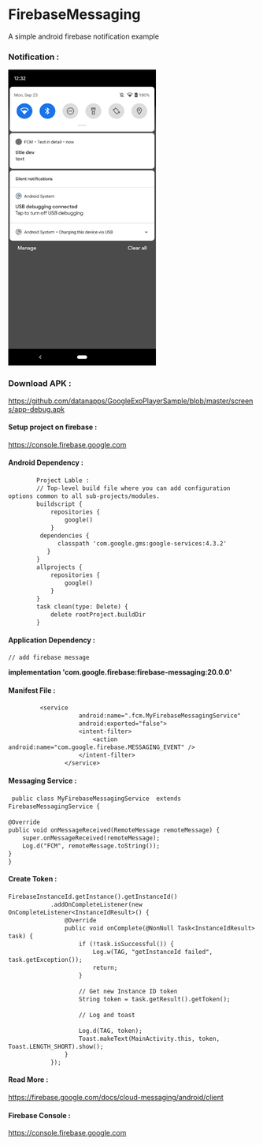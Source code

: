 # FirebaseMessaging
A simple android firebase notification example 

### Notification : 
<img src="https://github.com/datanapps/FirebaseMessaging/blob/master/screens/fcm_1.png" height="600" width="300">


### Download APK : 

https://github.com/datanapps/GoogleExoPlayerSample/blob/master/screens/app-debug.apk


#### Setup project on firebase :

https://console.firebase.google.com


#### Android Dependency :

            Project Lable : 
            // Top-level build file where you can add configuration options common to all sub-projects/modules.
            buildscript {
                repositories {
                    google()
                }
             dependencies {
                  classpath 'com.google.gms:google-services:4.3.2'
               }
            }
            allprojects {
                repositories {
                    google()
                }
            }
            task clean(type: Delete) {
                delete rootProject.buildDir
            }


#### Application Dependency : 

    // add firebase message
   **implementation 'com.google.firebase:firebase-messaging:20.0.0'**
   
#### Manifest File : 


             <service
                        android:name=".fcm.MyFirebaseMessagingService"
                        android:exported="false">
                        <intent-filter>
                            <action android:name="com.google.firebase.MESSAGING_EVENT" />
                        </intent-filter>
                    </service>


#### Messaging Service : 

     public class MyFirebaseMessagingService  extends FirebaseMessagingService {

    @Override
    public void onMessageReceived(RemoteMessage remoteMessage) {
        super.onMessageReceived(remoteMessage);
        Log.d("FCM", remoteMessage.toString());
    }
    }
    
    
#### Create Token :

    FirebaseInstanceId.getInstance().getInstanceId()
                .addOnCompleteListener(new OnCompleteListener<InstanceIdResult>() {
                    @Override
                    public void onComplete(@NonNull Task<InstanceIdResult> task) {
                        if (!task.isSuccessful()) {
                            Log.w(TAG, "getInstanceId failed", task.getException());
                            return;
                        }

                        // Get new Instance ID token
                        String token = task.getResult().getToken();

                        // Log and toast

                        Log.d(TAG, token);
                        Toast.makeText(MainActivity.this, token, Toast.LENGTH_SHORT).show();
                    }
                });
                
                
       
#### Read More :

https://firebase.google.com/docs/cloud-messaging/android/client


#### Firebase Console :

https://console.firebase.google.com
